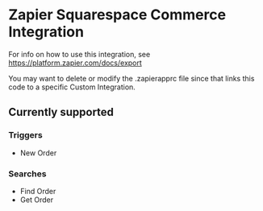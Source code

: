 # Zapier Squarespace Commerce Integration

For info on how to use this integration, see https://platform.zapier.com/docs/export

You may want to delete or modify the .zapierapprc file since that links this code to a specific Custom Integration.

## Currently supported

### Triggers

- New Order

### Searches

- Find Order
- Get Order

